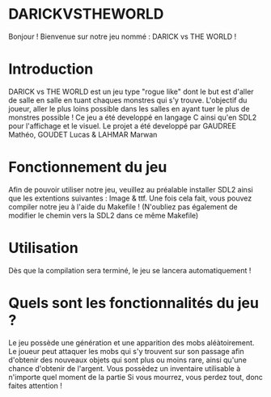 # DARICKVSTHEWORLD

Bonjour ! Bienvenue sur notre jeu nommé : DARICK vs THE WORLD !

# Introduction 

DARICK vs THE WORLD est un jeu type "rogue like" dont le but est d'aller de salle en salle en tuant chaques monstres qui s'y trouve.
L'objectif du joueur, aller le plus loins possible dans les salles en ayant tuer le plus de monstres possible !
Ce jeu a été developpé en langage C ainsi qu'en SDL2 pour l'affichage et le visuel.
Le projet a été developpé par GAUDREE Mathéo, GOUDET Lucas & LAHMAR Marwan

# Fonctionnement du jeu

Afin de pouvoir utiliser notre jeu, veuillez au préalable installer SDL2 ainsi que les extentions suivantes : Image & ttf.
Une fois cela fait, vous pouvez compiler notre jeu à l'aide du Makefile ! (N'oubliez pas également de modifier le chemin vers la SDL2 dans ce même Makefile)

# Utilisation

Dès que la compilation sera terminé, le jeu se lancera automatiquement !

#  Quels sont les fonctionnalités du jeu ?

Le jeu possède une génération et une apparition des mobs aléàtoirement.
Le joueur peut attaquer les mobs qui s'y trouvent sur son passage afin d'obtenir des nouveaux objets qui sont plus ou moins rare, ainsi qu'une chance d'obtenir de l'argent.
Vous possèdez un inventaire utilisable à n'importe quel moment de la partie 
Si vous mourrez, vous perdez tout, donc faites attention !
